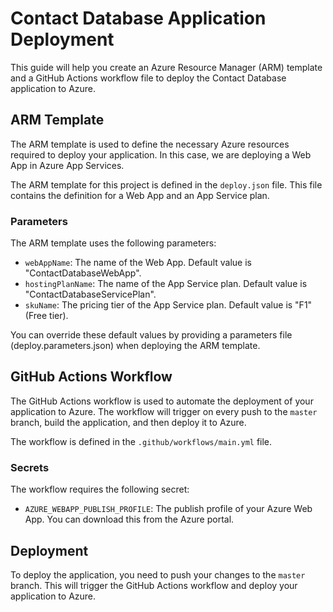# Contact Database Application Deployment

This guide will help you create an Azure Resource Manager (ARM) template and a GitHub Actions workflow file to deploy the Contact Database application to Azure.

## ARM Template

The ARM template is used to define the necessary Azure resources required to deploy your application. In this case, we are deploying a Web App in Azure App Services.

The ARM template for this project is defined in the `deploy.json` file. This file contains the definition for a Web App and an App Service plan.

### Parameters

The ARM template uses the following parameters:

- `webAppName`: The name of the Web App. Default value is "ContactDatabaseWebApp".
- `hostingPlanName`: The name of the App Service plan. Default value is "ContactDatabaseServicePlan".
- `skuName`: The pricing tier of the App Service plan. Default value is "F1" (Free tier).

You can override these default values by providing a parameters file (deploy.parameters.json) when deploying the ARM template.

## GitHub Actions Workflow

The GitHub Actions workflow is used to automate the deployment of your application to Azure. The workflow will trigger on every push to the `master` branch, build the application, and then deploy it to Azure.

The workflow is defined in the `.github/workflows/main.yml` file.

### Secrets

The workflow requires the following secret:

- `AZURE_WEBAPP_PUBLISH_PROFILE`: The publish profile of your Azure Web App. You can download this from the Azure portal.

## Deployment

To deploy the application, you need to push your changes to the `master` branch. This will trigger the GitHub Actions workflow and deploy your application to Azure.